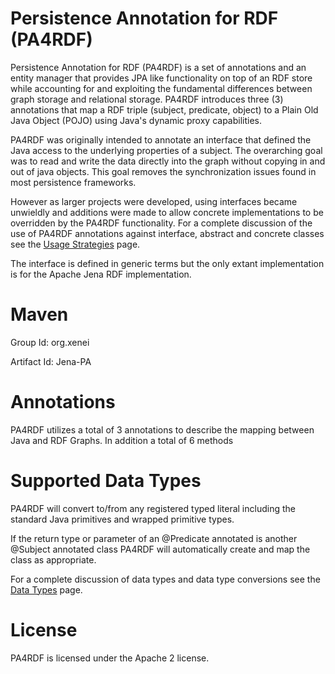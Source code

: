 Persistence Annotation for RDF (PA4RDF)
=====

Persistence Annotation for RDF (PA4RDF) is a set of annotations and an entity manager that provides JPA like functionality on top of an RDF store while accounting for and exploiting the fundamental differences between graph storage and relational storage.  PA4RDF introduces three (3) annotations that map a RDF triple (subject, predicate, object) to a Plain Old Java Object (POJO) using Java's dynamic proxy capabilities.

PA4RDF was originally intended to annotate an interface that defined the Java access to the underlying 
properties of a subject.  The overarching goal was to read and write the data directly into the graph 
without copying in and out of java objects.  This goal removes the synchronization issues found in most
persistence frameworks.

However as larger projects were developed, using interfaces became unwieldly and additions were made 
to allow concrete implementations to be overridden by the PA4RDF functionality.  For a complete
discussion of the use of PA4RDF annotations against interface, abstract and concrete classes see
the [Usage Strategies](./usageStrategies.html) page.

The interface is defined in generic terms but the only extant implementation is for the Apache Jena RDF implementation.

Maven
===

Group Id: org.xenei

Artifact Id: Jena-PA


Annotations
===

PA4RDF utilizes a total of 3 annotations to describe the mapping between Java and RDF Graphs.  In addition a total of 6 methods 

Supported Data Types
===

PA4RDF will convert to/from any registered typed literal including the standard Java primitives and wrapped primitive types.

If the return type or parameter of an @Predicate annotated is another @Subject annotated class PA4RDF will automatically create and map the class as appropriate.

For a complete discussion of data types and data type conversions see the [Data Types](./dataTypes.html) page.


License
===

PA4RDF is licensed under the Apache 2 license.
